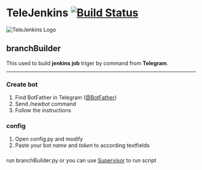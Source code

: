 # TeleJenkins [![Build Status](https://ci.jenkins.io/job/Plugins/job/telegram-notifications-plugin/job/master/badge/icon)](https://ci.jenkins.io/job/Plugins/job/telegram-notifications-plugin/job/master/)

![TeleJenkins Logo](https://pp.vk.me/c636926/v636926471/193d1/fARBefBcfzs.jpg)
## branchBuilder
This used to build **jenkins job**  triger by command from **Telegram**.

---
### Create bot
1. Find BotFather in Telegram ([@BotFather](https://t.me/@BotFather))
2. Send */newbot* command 
3. Follow the instructions

### config
1. Open config.py and modify 
2. Paste your bot *name* and *token* to according textfields

###
run branchBuilder.py or you can use [Supervisor](http://supervisord.org/) to run script
